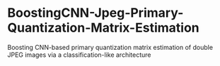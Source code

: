 # BoostingCNN-Jpeg-Primary-Quantization-Matrix-Estimation
Boosting CNN-based primary quantization matrix estimation of double JPEG images via a classification-like architecture
